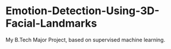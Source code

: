 # Emotion-Detection-Using-3D-Facial-Landmarks
My B.Tech Major Project, based on supervised machine learning.

